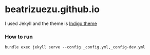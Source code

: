 # beatrizuezu.github.io

I used Jekyll and the theme is [Indigo theme](https://github.com/sergiokopplin/indigo)


### How to run
```shell
bundle exec jekyll serve --config _config.yml,_config-dev.yml
```

